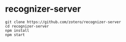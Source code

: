 # recognizer-server

```
git clone https://github.com/zotero/recognizer-server
cd recognizer-server
npm install
npm start
```